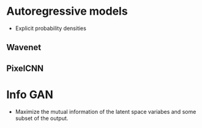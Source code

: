 # Autoregressive models
- Explicit probability densities


## Wavenet


## PixelCNN


# Info GAN
- Maximize the mutual information of the latent space variabes and some subset of the output.